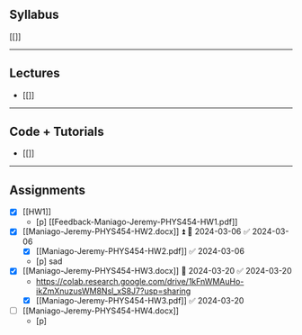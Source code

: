 ## Syllabus
[[]]

---
## Lectures
- [[]]


---
## Code + Tutorials
- [[]]

---
## Assignments
- [x] [[HW1]]
	- [p] [[Feedback-Maniago-Jeremy-PHYS454-HW1.pdf]] 
- [x] [[Maniago-Jeremy-PHYS454-HW2.docx]] ⏫ 📅 2024-03-06 ✅ 2024-03-06
	- [x] [[Maniago-Jeremy-PHYS454-HW2.pdf]] ✅ 2024-03-06
	- [p] sad
- [x] [[Maniago-Jeremy-PHYS454-HW3.docx]] 📅 2024-03-20 ✅ 2024-03-20
	- https://colab.research.google.com/drive/1kFnWMAuHo-ikZmXnuzusWM8Nsl_xS8J7?usp=sharing
	- [x] [[Maniago-Jeremy-PHYS454-HW3.pdf]] ✅ 2024-03-20
- [ ] [[Maniago-Jeremy-PHYS454-HW4.docx]]
	- [p] 
